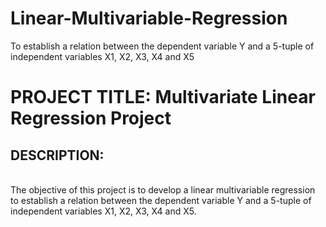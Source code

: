 # Linear-Multivariable-Regression
To establish a relation between the dependent variable Y and a 5-tuple of independent variables X1, X2, X3, X4 and X5

# PROJECT TITLE: Multivariate Linear Regression Project

## DESCRIPTION:
<br>The objective of this project is to develop a linear multivariable regression to establish a relation
between the dependent variable Y and a 5-tuple of independent variables X1, X2, X3, X4 and X5.</br>

